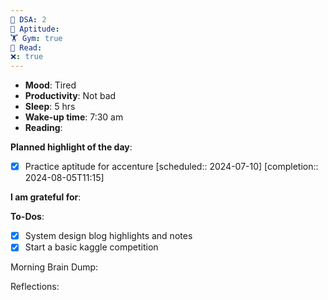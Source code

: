```yaml
---
🤖 DSA: 2
🧠 Aptitude: 
🏋 Gym: true
📖 Read: 
❌: true
---
```

- **Mood**: Tired
- **Productivity**: Not bad
- **Sleep**: 5 hrs
- **Wake-up time**: 7:30 am
- **Reading**: 


**Planned highlight of the day**:
- [x] Practice aptitude for accenture   [scheduled:: 2024-07-10]  [completion:: 2024-08-05T11:15]

**I am grateful for**:

**To-Dos**:
- [x] System design blog highlights and notes
- [x] Start a basic kaggle competition

Morning Brain Dump:

Reflections:
